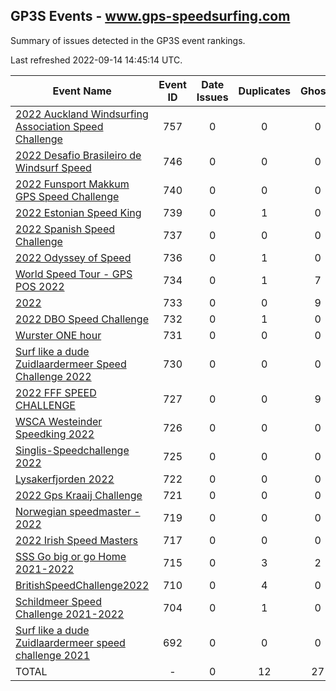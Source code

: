 ## GP3S Events - www.gps-speedsurfing.com

Summary of issues detected in the GP3S event rankings.

Last refreshed 2022-09-14 14:45:14 UTC.

| Event Name | Event ID | Date Issues | Duplicates | Ghosts | Missing | Incorrect | Actions |
| ---------- | :------: | :---------: | :--------: | :----: | :-----: | :-------: | :-----: |
| [2022 Auckland Windsurfing Association Speed Challenge](757.md) | 757 | 0 | 0 | 0 | 0 | 0 | 0 |
| [2022 Desafio Brasileiro de Windsurf Speed](746.md) | 746 | 0 | 0 | 0 | 0 | 0 | 0 |
| [2022 Funsport Makkum GPS Speed Challenge](740.md) | 740 | 0 | 0 | 0 | 0 | 0 | 0 |
| [2022 Estonian Speed King](739.md) | 739 | 0 | 1 | 0 | 0 | 1 | 2 |
| [2022 Spanish Speed Challenge](737.md) | 737 | 0 | 0 | 0 | 0 | 0 | 0 |
| [2022 Odyssey of Speed](736.md) | 736 | 0 | 1 | 0 | 0 | 0 | 1 |
| [World Speed Tour - GPS POS 2022 ](734.md) | 734 | 0 | 1 | 7 | 0 | 4 | 2 |
| [2022 ](733.md) | 733 | 0 | 0 | 9 | 0 | 0 | 1 |
| [2022 DBO Speed Challenge](732.md) | 732 | 0 | 1 | 0 | 0 | 0 | 1 |
| [Wurster ONE hour](731.md) | 731 | 0 | 0 | 0 | 0 | 0 | 0 |
| [Surf like a dude Zuidlaardermeer Speed Challenge 2022](730.md) | 730 | 0 | 0 | 0 | 0 | 0 | 0 |
| [2022 FFF SPEED CHALLENGE](727.md) | 727 | 0 | 0 | 9 | 0 | 0 | 1 |
| [WSCA Westeinder Speedking 2022](726.md) | 726 | 0 | 0 | 0 | 0 | 0 | 0 |
| [Singlis-Speedchallenge 2022](725.md) | 725 | 0 | 0 | 0 | 0 | 0 | 0 |
| [Lysakerfjorden 2022](722.md) | 722 | 0 | 0 | 0 | 0 | 0 | 0 |
| [2022 Gps Kraaij Challenge](721.md) | 721 | 0 | 0 | 0 | 0 | 0 | 0 |
| [Norwegian speedmaster - 2022](719.md) | 719 | 0 | 0 | 0 | 0 | 0 | 0 |
| [2022 Irish Speed Masters](717.md) | 717 | 0 | 0 | 0 | 0 | 0 | 0 |
| [SSS Go big or go Home 2021-2022](715.md) | 715 | 0 | 3 | 2 | 39 | 12 | 8 |
| [BritishSpeedChallenge2022](710.md) | 710 | 0 | 4 | 0 | 0 | 0 | 1 |
| [Schildmeer Speed Challenge 2021-2022](704.md) | 704 | 0 | 1 | 0 | 0 | 0 | 1 |
| [Surf like a dude Zuidlaardermeer speed challenge 2021](692.md) | 692 | 0 | 0 | 0 | 0 | 0 | 0 |
| TOTAL | - | 0 | 12 | 27 | 39 | 17 | 18 |

